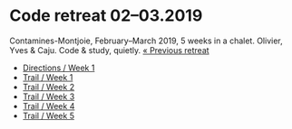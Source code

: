 # Code retreat 02–03.2019

Contamines-Montjoie, February–March 2019, 5 weeks in a chalet.
Olivier, Yves & Caju. Code & study, quietly. [« Previous retreat](../201812-code-retreat/README.md)

* [Directions / Week 1](#todo)
* [Trail / Week 1](#todo)
* [Trail / Week 2](#todo)
* [Trail / Week 3](#todo)
* [Trail / Week 4](#todo)
* [Trail / Week 5](#todo)